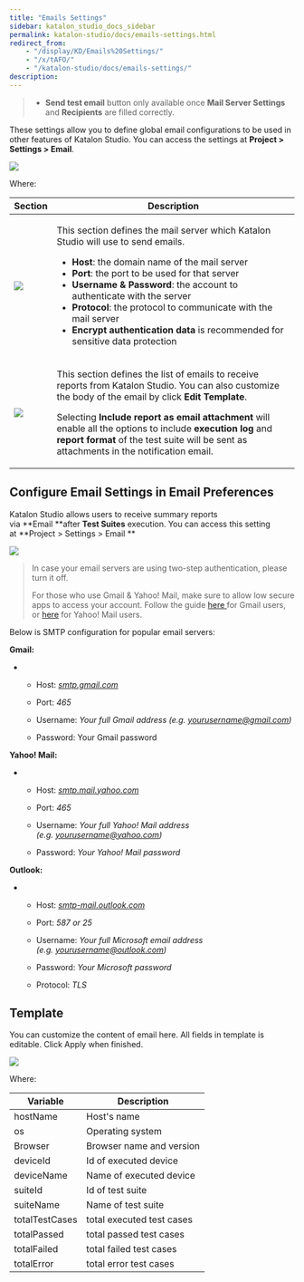 ```yaml
---
title: "Emails Settings" 
sidebar: katalon_studio_docs_sidebar
permalink: katalon-studio/docs/emails-settings.html 
redirect_from:
    - "/display/KD/Emails%20Settings/"
    - "/x/tAFO/"
    - "/katalon-studio/docs/emails-settings/"
description: 
---
```

> *   **Send test email** button only available once **Mail Server Settings** and **Recipients** are filled correctly.

These settings allow you to define global email configurations to be used in other features of Katalon Studio. You can access the settings at **Project > Settings > Email**. 

![](../../images/katalon-studio/docs/emails-settings/image2018-3-1-173A233A36.png)

Where:

<table><thead><tr><th>Section</th><th>Description</th></tr></thead><tbody><tr><td><p><img src="../../images/katalon-studio/docs/emails-settings/image2018-3-1-173A253A39.png"></p></td><td><p>This section defines the mail server which Katalon Studio will use to send emails.</p><ul><li><strong>Host</strong>: the domain name of the mail server</li><li><strong>Port</strong>: the port to be used for that server</li><li><strong>Username &amp; Password</strong>: the account to authenticate with the server</li><li><strong>Protocol</strong>: the protocol to communicate with the mail server</li><li><strong>Encrypt authentication data</strong> is recommended for sensitive data protection</li></ul></td></tr><tr><td><p><img src="../../images/katalon-studio/docs/emails-settings/image2017-11-15-93A433A0.png"></p></td><td><p>This section defines the list of emails to receive reports from Katalon Studio. You can also customize the body of the email by click <strong>Edit Template</strong>.</p><p>Selecting <strong>Include report as email attachment</strong> will enable all the options to include <strong>execution log</strong> and <strong>report format</strong> of the test suite will be sent as attachments in the notification email.</p></td></tr></tbody></table>

Configure Email Settings in Email Preferences
---------------------------------------------

Katalon Studio allows users to receive summary reports via **Email **after **Test Suites** execution. You can access this setting at **Project > Settings > Email **

![](../../images/katalon-studio/docs/emails-settings/image2017-11-15-103A203A54.png)

> In case your email servers are using two-step authentication, please turn it off.
> 
> For those who use Gmail & Yahoo! Mail, make sure to allow low secure apps to access your account. Follow the guide [here ](https://support.google.com/accounts/answer/6010255)for Gmail users, or [here](https://help.yahoo.com/kb/account/SLN27791.html) for Yahoo! Mail users.

Below is SMTP configuration for popular email servers:

**Gmail:**

*   *   Host: _[smtp.gmail.com](http://smtp.gmail.com/)_
        
    *   Port: _465_
        
    *   Username: _Your full Gmail address (e.g. [yourusername@gmail.com](mailto:yourusername@gmail.com))_
        
    *   Password: Your Gmail password
        

**Yahoo! Mail:**

*   *   Host: _[smtp.mail.yahoo.com](http://smtp.mail.yahoo.com/)_
        
    *   Port: _465_
        
    *   Username: _Your full Yahoo! Mail address (e.g. [yourusername@yahoo.com](mailto:yourusername@yahoo.com))_
        
    *   Password: _Your Yahoo! Mail password_
        

**Outlook:**

*   *   Host: _[smtp-mail.outlook.com](http://smtp-mail.outlook.com/)_
        
    *   Port: _587 or 25_
        
    *   Username: _Your full Microsoft email address (e.g. [yourusername@outlook.com](mailto:yourusername@outlook.com))_
        
    *   Password: _Your Microsoft password_
        
    *   Protocol: _TLS_
        

Template
--------

You can customize the content of email here. All fields in template is editable. Click Apply when finished.

![](../../images/katalon-studio/docs/emails-settings/image2017-8-25-163A353A27.png)

Where:

| Variable | Description |
| --- | --- |
| hostName | Host's name |
| os | Operating system |
| Browser | Browser name and version |
| deviceId | Id of executed device |
| deviceName | Name of executed device |
| suiteId | Id of test suite |
| suiteName | Name of test suite |
| totalTestCases | total executed test cases |
| totalPassed | total passed test cases |
| totalFailed | total failed test cases |
| totalError | total error test cases |
